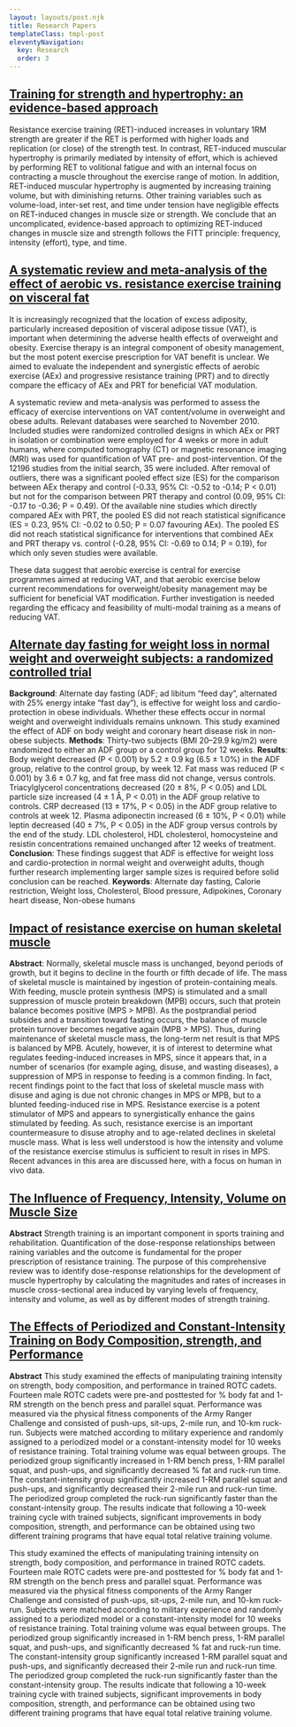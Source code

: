 ```yaml
---
layout: layouts/post.njk
title: Research Papers
templateClass: tmpl-post
eleventyNavigation:
  key: Research
  order: 3
---
```



## [Training for strength and hypertrophy: an evidence-based approach](https://drive.google.com/file/d/1QQKYQIni8SEPYAUGIly1_B9VR5Fp4PIh/preview)

Resistance exercise training (RET)-induced increases in voluntary 1RM strength are greater if the RET is performed with higher loads and replication (or close) of the strength test. In contrast, RET-induced muscular hypertrophy is primarily mediated by intensity of effort, which is achieved by performing RET to volitional fatigue and with an internal focus on contracting a muscle throughout the exercise range of motion.
In addition, RET-induced muscular hypertrophy is augmented by increasing training volume, but with diminishing returns. Other training variables such as volume-load, inter-set rest, and time under tension have negligible effects on RET-induced changes in muscle size or strength. We conclude that an uncomplicated, evidence-based approach to optimizing RET-induced changes in muscle size and strength follows the FITT principle: frequency, intensity (effort), type, and time.



## [A systematic review and meta-analysis of the effect of aerobic vs. resistance exercise training on visceral fat](https://drive.google.com/file/d/1FJSp3dMZcXemoaR3MGskfcSIfMUjxjh3/preview)

It is increasingly recognized that the location of excess adiposity, particularly increased deposition of visceral adipose tissue (VAT), is important when determining the adverse health effects of overweight and obesity. Exercise therapy is an integral component of obesity management, but the most potent exercise prescription for VAT benefit is unclear. We aimed to evaluate the independent and synergistic effects of aerobic exercise (AEx) and progressive resistance training (PRT) and to directly compare the efficacy of AEx and PRT for beneficial VAT modulation. 

A systematic review and meta-analysis was performed to assess the efficacy of exercise interventions on VAT content/volume in overweight and obese adults. Relevant databases were searched to November 2010. Included studies were randomized controlled designs in which AEx or PRT in isolation or combination were employed for 4 weeks or more in adult humans, where computed tomography (CT) or magnetic resonance imaging (MRI) was used for quantification of VAT pre- and post-intervention. Of the 12196 studies from the initial search, 35 were included. After removal of outliers, there was a significant pooled effect size (ES) for the comparison between AEx therapy and control (-0.33, 95% CI: -0.52 to -0.14; P < 0.01) but not for the comparison between PRT therapy and control (0.09, 95% CI: -0.17 to -0.36; P = 0.49). Of the available nine studies which directly compared AEx with PRT, the pooled ES did not reach statistical significance (ES = 0.23, 95% CI: -0.02 to 0.50; P = 0.07 favouring AEx). The pooled ES did not reach statistical significance for interventions that combined AEx and PRT therapy vs. control (-0.28, 95% CI: -0.69 to 0.14; P = 0.19), for which only seven studies were available. 

These data suggest that aerobic exercise is central for exercise programmes aimed at reducing VAT, and that aerobic exercise below current recommendations for overweight/obesity management may be sufficient for beneficial VAT modification. Further investigation is needed regarding the efficacy and feasibility of multi-modal training as a means of reducing VAT.

## [Alternate day fasting for weight loss in normal weight and overweight subjects: a randomized controlled trial](https://drive.google.com/file/d/1IG3MkHPZSZO6La0HsBXvJGCO-fmnBFCT/preview)

**Background**: Alternate day fasting (ADF; ad libitum “feed day”, alternated with 25% energy intake “fast day”), is effective for weight loss and cardio-protection in obese individuals. Whether these effects occur in normal weight and overweight individuals remains unknown. This study examined the effect of ADF on body weight and coronary heart disease risk in non-obese subjects.
**Methods**: Thirty-two subjects (BMI 20–29.9 kg/m2) were randomized to either an ADF group or a control group for 12 weeks.
**Results**: Body weight decreased (P < 0.001) by 5.2 ± 0.9 kg (6.5 ± 1.0%) in the ADF group, relative to the control group, by week 12. Fat mass was reduced (P < 0.001) by 3.6 ± 0.7 kg, and fat free mass did not change, versus controls. Triacylglycerol concentrations decreased (20 ± 8%, P < 0.05) and LDL particle size increased (4 ± 1 Å, P < 0.01) in the ADF group relative to controls. CRP decreased (13 ± 17%, P < 0.05) in the ADF group relative to controls at week 12. Plasma adiponectin increased (6 ± 10%, P < 0.01) while leptin decreased (40 ± 7%, P < 0.05) in the ADF group versus controls by the end of the study. LDL cholesterol, HDL cholesterol, homocysteine and resistin concentrations remained unchanged after 12 weeks of treatment.
**Conclusion**: These findings suggest that ADF is effective for weight loss and cardio-protection in normal weight and overweight adults, though further research implementing larger sample sizes is required before solid conclusion can be reached.
**Keywords**: Alternate day fasting, Calorie restriction, Weight loss, Cholesterol, Blood pressure, Adipokines, Coronary heart disease, Non-obese humans

## [Impact of resistance exercise on human skeletal muscle](https://drive.google.com/file/d/105_ECdeZK6YXn8hqv1vJHMrDltTF0UHJ/preview)

**Abstract**: Normally, skeletal muscle mass is unchanged, beyond periods of growth, but it begins to decline in the fourth or fifth decade of life. The mass of skeletal muscle is maintained by ingestion of protein-containing meals. With feeding, muscle protein synthesis (MPS) is stimulated and a small suppression of muscle protein breakdown (MPB) occurs, such that protein balance becomes positive (MPS > MPB). As the postprandial period subsides and a transition toward fasting occurs, the balance of muscle protein turnover becomes negative again (MPB > MPS). Thus, during maintenance of skeletal muscle mass, the long-term net result is that MPS is balanced by MPB. Acutely, however, it is of interest to determine what regulates feeding-induced increases in MPS, since it appears that, in a number of scenarios (for example aging, disuse, and wasting diseases), a suppression of MPS in response to feeding is a common finding. In fact, recent findings point to the fact that loss of skeletal muscle mass with disuse and aging is due not chronic changes in MPS or MPB, but to a blunted feeding-induced rise in MPS. Resistance exercise is a potent stimulator of MPS and appears to synergistically enhance the gains stimulated by feeding. As such, resistance exercise is an important countermeasure to disuse atrophy and to age-related declines in skeletal muscle mass. What is less well understood is how the intensity and volume of the resistance exercise stimulus is sufficient to result in rises in MPS. Recent advances in this area are discussed here, with a focus on human in vivo data.

## [The Influence of Frequency, Intensity, Volume on Muscle Size](https://drive.google.com/file/d/13xofcMyv6mfE1ZeC2oua2hpOYkW4qs67/preview)


**Abstract** Strength training is an important component in sports training and rehabilitation. Quantification of the dose-response relationships between raining variables and the outcome is fundamental for the proper prescription of resistance training. The purpose of this comprehensive review was to identify dose-response relationships for the development of muscle hypertrophy by calculating the magnitudes and rates of increases in muscle cross-sectional area induced by varying levels of frequency, intensity and volume, as well as by different modes of strength training.

## [The Effects of Periodized and Constant-Intensity Training on Body Composition, strength, and Performance](https://drive.google.com/file/d/1ESe0pTQHnJhFEFB6GO3kJycXbU7kp7KN/preview)

**Abstract** This study examined the effects of manipulating training intensity on strength, body composition, and performance in trained ROTC cadets. Fourteen male ROTC cadets were pre-and posttested for % body fat and 1-RM strength on the bench press and parallel squat. Performance was measured via the physical fitness components of the Army Ranger Challenge and consisted of push-ups, sit-ups, 2-mile run, and 10-km ruck-run. Subjects were matched according to military experience and randomly assigned to a periodized model or a constant-intensity model for 10 weeks of resistance training. Total training volume was equal between groups. The periodized group significantly increased in 1-RM bench press, 1-RM parallel squat, and push-ups, and significantly decreased % fat and ruck-run time. The constant-intensity group significantly increased 1-RM parallel squat and push-ups, and significantly decreased their 2-mile run and ruck-run time. The periodized group completed the ruck-run significantly faster than the constant-intensity group. The results indicate that following a 10-week training cycle with trained subjects, significant improvements in body composition, strength, and performance can be obtained using two different training programs that have equal total relative training volume.

This study examined the effects of manipulating training intensity on strength, body composition, and performance in trained ROTC cadets. Fourteen male ROTC cadets were pre-and posttested for % body fat and 1-RM strength on the bench press and parallel squat. Performance was measured via the physical fitness components of the Army Ranger Challenge and consisted of push-ups, sit-ups, 2-mile run, and 10-km ruck-run. Subjects were matched according to military experience and randomly assigned to a periodized model or a constant-intensity model for 10 weeks of resistance training. Total training volume was equal between groups. The periodized group significantly increased in 1-RM bench press, 1-RM parallel squat, and push-ups, and significantly decreased % fat and ruck-run time. The constant-intensity group significantly increased 1-RM parallel squat and push-ups, and significantly decreased their 2-mile run and ruck-run time. The periodized group completed the ruck-run significantly faster than the constant-intensity group. The results indicate that following a 10-week training cycle with trained subjects, significant improvements in body composition, strength, and performance can be obtained using two different training programs that have equal total relative training volume.